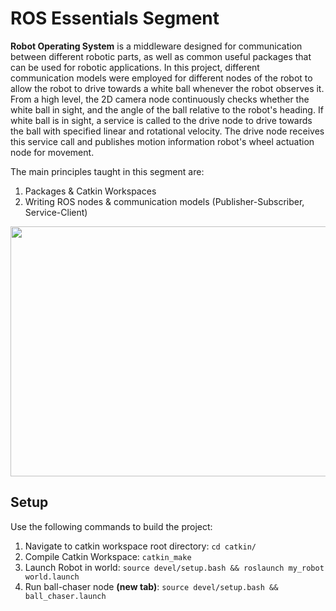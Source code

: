 # ROS Essentials Segment

**Robot Operating System** is a middleware designed for communication between different robotic parts, as well as common useful packages that can be used for robotic applications. In this project, different communication models were employed for different nodes of the robot to allow the robot to drive towards a white ball whenever the robot observes it. From a high level, the 2D camera node continuously checks whether the white ball in sight, and the angle of the ball relative to the robot's heading. If white ball is in sight, a service is called to the drive node to drive towards the ball with specified linear and rotational velocity. The drive node receives this service call and publishes motion information robot's wheel actuation node for movement. 

The main principles taught in this segment are: 
1) Packages & Catkin Workspaces
2) Writing ROS nodes & communication models (Publisher-Subscriber, Service-Client)

<img src="../../../media/go_chase_it_project_simulation.gif" width="900" height="400" />

## Setup 
Use the following commands to build the project: 

1. Navigate to catkin workspace root directory: `cd catkin/`
2. Compile Catkin Workspace: `catkin_make`
3. Launch Robot in world: `source devel/setup.bash && roslaunch my_robot world.launch`
4. Run ball-chaser node **(new tab)**: `source devel/setup.bash && ball_chaser.launch`
